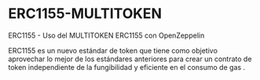 # ERC1155-MULTITOKEN

ERC1155 - Uso del MULTITOKEN ERC1155 con OpenZeppelin

ERC1155 es un nuevo estándar de token que tiene como objetivo aprovechar lo mejor de los estándares anteriores para crear un contrato de token independiente de la fungibilidad y eficiente en el consumo de gas .
